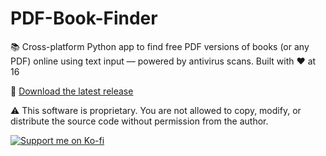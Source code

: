 # PDF-Book-Finder
📚 Cross-platform Python app to find free PDF versions of books (or any PDF) online using text input — powered by antivirus scans. Built with ❤️ at 16

🔗 [Download the latest release](https://github.com/VeduOP-master/PDF-Book-Finder/releases)

⚠️ This software is proprietary. You are not allowed to copy, modify, or distribute the source code without permission from the author.

[![Support me on Ko-fi](https://ko-fi.com/img/githubbutton_sm.svg)](https://ko-fi.com/vedusenpai)
